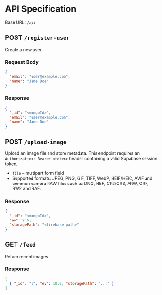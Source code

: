 # API Specification

Base URL: `/api`

## POST `/register-user`
Create a new user.

### Request Body
```json
{
  "email": "user@example.com",
  "name": "Jane Doe"
}
```

### Response
```json
{
  "_id": "<mongoId>",
  "email": "user@example.com",
  "name": "Jane Doe"
}
```

## POST `/upload-image`
Upload an image file and store metadata. This endpoint requires an
`Authorization: Bearer <token>` header containing a valid Supabase session
token.

- `file` – multipart form field
- Supported formats: JPEG, PNG, GIF, TIFF, WebP, HEIF/HEIC, AVIF and common camera RAW files such as DNG, NEF, CR2/CR3, ARW, ORF, RW2 and RAF.

### Response
```json
{
  "_id": "<mongoId>",
  "ev": 8.5,
  "storagePath": "<firebase path>"
}
```

## GET `/feed`
Return recent images.

### Response
```json
[
  { "_id": "1", "ev": 10.2, "storagePath": "..." }
]
```
